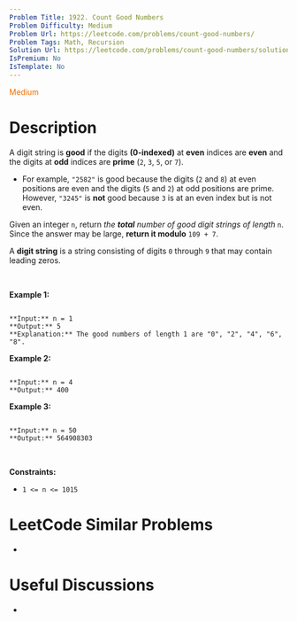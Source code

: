 ```yaml
---
Problem Title: 1922. Count Good Numbers
Problem Difficulty: Medium
Problem Url: https://leetcode.com/problems/count-good-numbers/
Problem Tags: Math, Recursion
Solution Url: https://leetcode.com/problems/count-good-numbers/solution/
IsPremium: No
IsTemplate: No
---
```


<span style="color: rgb(239, 108, 0);">Medium</span>

# Description

A digit string is **good** if the digits **(0-indexed)** at **even** indices are **even** and the digits at **odd** indices are **prime** (`2`, `3`, `5`, or `7`).


* For example, `"2582"` is good because the digits (`2` and `8`) at even positions are even and the digits (`5` and `2`) at odd positions are prime. However, `"3245"` is **not** good because `3` is at an even index but is not even.


Given an integer `n`, return *the **total** number of good digit strings of length* `n`. Since the answer may be large, **return it modulo** `109 + 7`.


A **digit string** is a string consisting of digits `0` through `9` that may contain leading zeros.


 


**Example 1:**



```

**Input:** n = 1
**Output:** 5
**Explanation:** The good numbers of length 1 are "0", "2", "4", "6", "8".

```

**Example 2:**



```

**Input:** n = 4
**Output:** 400

```

**Example 3:**



```

**Input:** n = 50
**Output:** 564908303

```

 


**Constraints:**


* `1 <= n <= 1015`




# LeetCode Similar Problems

- []()

# Useful Discussions

- []()
